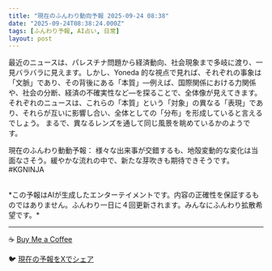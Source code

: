 ```yaml
---
title: "現在のふんわり動向予報 2025-09-24 08:38"
date: "2025-09-24T08:38:24.000Z"
tags: [ふんわり予報, AI占い, 日常]
layout: post
---
```


最近のニュースは、パレスチナ問題から経済動向、社会現象まで多岐に渡り、一見バラバラに見えます。しかし、Yoneda 的な視点で見れば、それぞれの事象は「文脈」であり、その背後にある「本質」―例えば、国際関係における力関係や、社会の分断、経済の不確実性など―を探ることで、全体像が見えてきます。  それぞれのニュースは、これらの「本質」という「対象」の異なる「表現」であり、それらが互いに影響し合い、全体としての「分布」を形成していると言えるでしょう。  まるで、異なるレンズを通して同じ風景を眺めているかのようです。


現在のふんわり動動予報：
様々な出来事が交錯するも、地殻変動的な変化は当面なさそう。緩やかな流れの中で、新たな芽吹きも期待できそうです。#KGNINJA

<br>
*この予報はAIが生成したエンターテイメントです。内容の正確性を保証するものではありません。ふんわり一日に４回更新されます。みんなにふんわり拡散希望です。*

---
☕️ [Buy Me a Coffee](https://www.buymeacoffee.com/kgninja)

🐦 [現在の予報をXでシェア](https://twitter.com/intent/tweet?text=%E7%8F%BE%E5%9C%A8%E3%81%AE%E3%81%B5%E3%82%93%E3%82%8F%E3%82%8A%E4%BA%88%E5%A0%B1%3A%20%E3%80%8C%E6%9C%80%E8%BF%91%E3%81%AE%E3%83%8B%E3%83%A5%E3%83%BC%E3%82%B9%E3%81%AF%E3%80%81%E3%83%91%E3%83%AC%E3%82%B9%E3%83%81%E3%83%8A%E5%95%8F%E9%A1%8C%E3%81%8B%E3%82%89%E7%B5%8C%E6%B8%88%E5%8B%95%E5%90%91%E3%80%81%E7%A4%BE%E4%BC%9A%E7%8F%BE%E8%B1%A1%E3%81%BE%E3%81%A7%E5%A4%9A%E5%B2%90%E3%81%AB%E6%B8%A1%E3%82%8A%E3%80%81%E4%B8%80%E8%A6%8B%E3%83%90%E3%83%A9%E3%83%90%E3%83%A9%E3%81%AB%E8%A6%8B%E3%81%88%E3%81%BE%E3%81%99%E3%80%82%E3%80%8D%23KGNINJA%20%E7%B6%9A%E3%81%8D%E3%81%AF%E3%83%96%E3%83%AD%E3%82%B0%E3%81%A7%EF%BC%81%F0%9F%91%87&url=https%3A%2F%2Fkg-ninja.github.io%2FFunwariyoso%2F)
